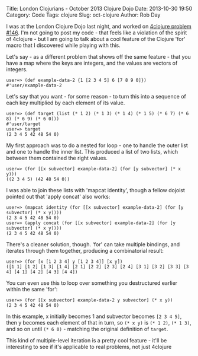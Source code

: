 Title: London Clojurians - October 2013 Clojure Dojo
Date: 2013-10-30 19:50
Category: Code
Tags: clojure
Slug: oct-clojure
Author: Rob Day

I was at the London Clojure Dojo last night, and worked on
[4clojure problem #146](http://www.4clojure.com/problem/146). I'm not
going to post my code - that feels like a violation of the spirit of
4clojure - but I am going to talk about a cool feature of the Clojure
'for' macro that I discovered while playing with this.

Let's say - as a different problem that shows off the same feature -
that you have a map where the keys are integers, and the values are
vectors of integers.

    user=> (def example-data-2 {1 [2 3 4 5] 6 [7 8 9 0]})
    #'user/example-data-2

Let's say that you want - for some reason - to turn this into a
sequence of each key multiplied by each element of its value.

    user=> (def target (list (* 1 2) (* 1 3) (* 1 4) (* 1 5) (* 6 7) (* 6 8) (* 6 9) (* 6 0)))
    #'user/target
    user=> target
    (2 3 4 5 42 48 54 0)

My first approach was to do a nested for loop - one to handle the
outer list and one to handle the inner list. This produced a list of
two lists, which between them contained the right values.

    user=> (for [[x subvector] example-data-2] (for [y subvector] (* x y)))
    ((2 3 4 5) (42 48 54 0))

I was able to join these lists with 'mapcat identity', though a fellow
dojoist pointed out that 'apply concat' also works:

    user=> (mapcat identity (for [[x subvector] example-data-2] (for [y subvector] (* x y))))
    (2 3 4 5 42 48 54 0)
    user=> (apply concat (for [[x subvector] example-data-2] (for [y subvector] (* x y))))
    (2 3 4 5 42 48 54 0)

There's a cleaner solution, though. 'for' can take multiple bindings,
and iterates through them together, producing a combinatorial result:

    user=> (for [x [1 2 3 4] y [1 2 3 4]] [x y])
    ([1 1] [1 2] [1 3] [1 4] [2 1] [2 2] [2 3] [2 4] [3 1] [3 2] [3 3] [3 4] [4 1] [4 2] [4 3] [4 4])

You can even use this to loop over something you destructured earlier
within the same 'for':

    user=> (for [[x subvector] example-data-2 y subvector] (* x y))
    (2 3 4 5 42 48 54 0)

In this example, x initially becomes 1 and subvector becomes
`[2 3 4 5]`, then y becomes each element of that in turn, so `(* x y)` is
`(* 1 2)`, `(* 1 3)`, and so on until `(* 6 0)` - matching the original definition of `target`.

This kind of multiple-level iteration is a pretty cool feature - it'll
be interesting to see if it's applicable to real problems, not just
4clojure

